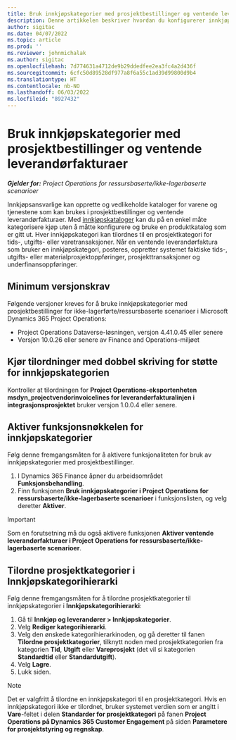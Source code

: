 ```yaml
---
title: Bruk innkjøpskategorier med prosjektbestillinger og ventende leverandørfakturaer
description: Denne artikkelen beskriver hvordan du konfigurerer innkjøpskategorier som kan brukes med prosjektbestillinger og ventende leverandørfakturaer.
author: sigitac
ms.date: 04/07/2022
ms.topic: article
ms.prod: ''
ms.reviewer: johnmichalak
ms.author: sigitac
ms.openlocfilehash: 7d774631a4712de9b29ddedfee2ea3fc4a2d436f
ms.sourcegitcommit: 6cfc50d89528df977a8f6a55c1ad39d99800d9b4
ms.translationtype: HT
ms.contentlocale: nb-NO
ms.lasthandoff: 06/03/2022
ms.locfileid: "8927432"
---
```

# <a name="use-procurement-categories-with-project-purchase-orders-and-pending-vendor-invoices"></a>Bruk innkjøpskategorier med prosjektbestillinger og ventende leverandørfakturaer

_**Gjelder for:** Project Operations for ressursbaserte/ikke-lagerbaserte scenarioer_

Innkjøpsansvarlige kan opprette og vedlikeholde kataloger for varene og tjenestene som kan brukes i prosjektbestillinger og ventende leverandørfakturaer. Med [innkjøpskataloger](/dynamics365/supply-chain/procurement/procurement-catalogs) kan du på en enkel måte kategorisere kjøp uten å måtte konfigurere og bruke en produktkatalog som er gitt ut. Hver innkjøpskategori kan tilordnes til en prosjektkategori for tids-, utgifts- eller varetransaksjoner. Når en ventende leverandørfaktura som bruker en innkjøpskategori, posteres, oppretter systemet faktiske tids-, utgifts- eller materialprosjektoppføringer, prosjekttransaksjoner og underfinansoppføringer.

## <a name="minimum-version-requirements"></a>Minimum versjonskrav

Følgende versjoner kreves for å bruke innkjøpskategorier med prosjektbestillinger for ikke-lagerførte/ressursbaserte scenarioer i Microsoft Dynamics 365 Project Operations:

- Project Operations Dataverse-løsningen, versjon 4.41.0.45 eller senere
- Versjon 10.0.26 eller senere av Finance and Operations-miljøet

## <a name="run-dual-write-maps-for-procurement-category-support"></a>Kjør tilordninger med dobbel skriving for støtte for innkjøpskategorien

Kontroller at tilordningen for **Project Operations-eksportenheten msdyn\_projectvendorinvoicelines for leverandørfakturalinjen i integrasjonsprosjektet** bruker versjon 1.0.0.4 eller senere.

## <a name="enable-the-feature-key-for-procurement-categories"></a>Aktiver funksjonsnøkkelen for innkjøpskategorier

Følg denne fremgangsmåten for å aktivere funksjonaliteten for bruk av innkjøpskategorier med prosjektbestillinger.

1. I Dynamics 365 Finance åpner du arbeidsområdet **Funksjonsbehandling**.
1. Finn funksjonen **Bruk innkjøpskategorier i Project Operations for ressursbaserte/ikke-lagerbaserte scenarioer** i funksjonslisten, og velg deretter **Aktiver**.

> [!IMPORTANT]
> Som en forutsetning må du også aktivere funksjonen **Aktiver ventende leverandørfakturaer i Project Operations for ressursbaserte/ikke-lagerbaserte scenarioer**.

## <a name="map-project-categories-in-the-procurement-category-hierarchy"></a>Tilordne prosjektkategorier i Innkjøpskategorihierarki

Følg denne fremgangsmåten for å tilordne prosjektkategorier til innkjøpskategorier i **Innkjøpskategorihierarki**:

1. Gå til **Innkjøp og leverandører \> Innkjøpskategorier**.
1. Velg **Rediger kategorihierarki**.
1. Velg den ønskede kategorihierarkinoden, og gå deretter til fanen **Tilordne prosjektkategorier**, tilknytt noden med prosjektkategorien fra kategorien **Tid**, **Utgift** eller **Vareprosjekt** (det vil si kategorien **Standardtid** eller **Standardutgift**).
1. Velg **Lagre**.
1. Lukk siden.

> [!NOTE]
> Det er valgfritt å tilordne en innkjøpskategori til en prosjektkategori. Hvis en innkjøpskategori ikke er tilordnet, bruker systemet verdien som er angitt i **Vare**-feltet i delen **Standarder for prosjektkategori** på fanen **Project Operations på Dynamics 365 Customer Engagement** på siden **Parametere for prosjektstyring og regnskap**.
